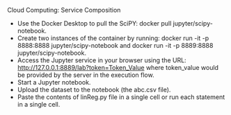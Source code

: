 Cloud Computing: Service Composition

* Use the Docker Desktop to pull the SciPY: docker pull jupyter/scipy-notebook.
* Create two instances of the container by running:
docker run -it -p 8888:8888 jupyter/scipy-notebook
and
docker run -it -p 8889:8888 jupyter/scipy-notebook.
* Access the Jupyter service in your browser using the URL:
http://127.0.0.1:8889/lab?token=Token_Value
where token_value would be provided by the server in the execution flow.
* Start a Jupyter notebook.
* Upload the dataset to the notebook (the abc.csv file).
* Paste the contents of linReg.py file in a single cell or run each statement in a
single cell.